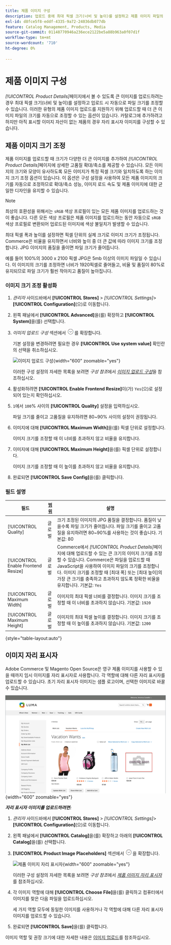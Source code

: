```yaml
---
title: 제품 이미지 구성
description: 업로드 중에 최대 픽셀 크기(너비 및 높이)를 설정하고 제품 이미지 파일의 크기를 자동으로 조정하는 방법을 알아봅니다.
exl-id: d8fce5f8-eddf-4335-9a72-24036db077db
feature: Catalog Management, Products, Media
source-git-commit: 01148770946a236ece2122be5a88b963a0f07d1f
workflow-type: tm+mt
source-wordcount: '710'
ht-degree: 0%

---
```


# 제품 이미지 구성

_[!UICONTROL Product Details]_&#x200B;페이지에서 볼 수 있도록 큰 이미지를 업로드하려는 경우 최대 픽셀 크기(너비 및 높이)를 설정하고 업로드 시 자동으로 파일 크기를 조정할 수 있습니다. 이러한 유형의 제품 이미지 업로드를 지원하기 위해 업로드할 때 더 큰 이미지 파일의 크기를 자동으로 조정할 수 있는 옵션이 있습니다. 카탈로그에 추가하려고 하지만 아직 표시할 이미지 자산이 없는 제품의 경우 자리 표시자 이미지를 구성할 수 있습니다.

## 제품 이미지 크기 조정

제품 이미지를 업로드할 때 크기가 다양한 더 큰 이미지를 추가하여 _[!UICONTROL Product Details]_&#x200B;페이지에 상세한 고품질 확대/축소를 제공할 수 있습니다. 모든 이미지의 크기와 모양이 유사하도록 모든 이미지가 특정 픽셀 크기와 일치하도록 하는 이미지 크기 조정 옵션이 있습니다. 이 옵션은 구성 설정을 사용하여 모든 제품 이미지의 크기를 자동으로 조정하므로 확대/축소 성능, 이미지 로드 속도 및 제품 이미지에 대한 균일한 디자인을 유지할 수 있습니다.

>[!NOTE]
>
>최상의 호환성을 위해서는 `sRGB` 색상 프로필이 있는 모든 제품 이미지를 업로드하는 것이 좋습니다. 다른 모든 색상 프로필은 제품 이미지를 업로드하는 동안 자동으로 `sRGB` 색상 프로필로 변환되어 업로드된 이미지에 색상 불일치가 발생할 수 있습니다.

최대 픽셀 폭과 높이를 설정하면 픽셀 단위의 실제 크기로 이미지 크기가 조정됩니다. Commerce은 비율을 유지하면서 너비와 높이 중 더 큰 값에 따라 이미지 크기를 조정합니다. JPG 이미지의 품질을 줄이면 파일 크기가 줄어듭니다.

예를 들어 100%의 3000 x 2100 픽셀 JPG은 5mb 이상의 이미지 파일일 수 있습니다. 이 이미지의 크기를 조정하면 너비가 1920픽셀로 줄어들고, 비율 및 품질이 80%로 유지되므로 파일 크기가 훨씬 작아지고 품질이 높아집니다.

### 이미지 크기 조정 활성화

1. _관리자_ 사이드바에서 **[!UICONTROL Stores]** > _[!UICONTROL Settings]_>**[!UICONTROL Configuration]**(으)로 이동합니다.

1. 왼쪽 패널에서 **[!UICONTROL Advanced]**&#x200B;을(를) 확장하고 **[!UICONTROL System]**&#x200B;을(를) 선택합니다.

1. _이미지 업로드 구성_ 섹션에서 ![확장 선택기](../assets/icon-display-expand.png)를 확장합니다.

   기본 설정을 변경하려면 필요한 경우 **[!UICONTROL Use system value]** 확인란의 선택을 취소하십시오.

   ![이미지 업로드 구성](../configuration-reference/advanced/assets/system-image-upload-configuration.png){width="600" zoomable="yes"}

   이러한 구성 설정의 자세한 목록을 보려면 _구성 참조_&#x200B;에서 [_이미지 업로드 구성_](../configuration-reference/advanced/system.md#image-upload-configuration)&#x200B;을 참조하십시오.

1. 활성화하려면 **[!UICONTROL Enable Frontend Resize]**&#x200B;이(가) `Yes`(으)로 설정되어 있는지 확인하십시오.

1. `1`에서 `100`% 사이의 **[!UICONTROL Quality]** 설정을 입력하십시오.

   파일 크기를 줄이고 고품질을 유지하려면 80~90% 사이의 설정이 권장됩니다.

1. 이미지에 대해 **[!UICONTROL Maximum Width]**&#x200B;을(를) 픽셀 단위로 설정합니다.

   이미지 크기를 조정할 때 이 너비를 초과하지 않고 비율을 유지합니다.

1. 이미지에 대해 **[!UICONTROL Maximum Height]**&#x200B;을(를) 픽셀 단위로 설정합니다.

   이미지 크기를 조정할 때 이 높이를 초과하지 않고 비율을 유지합니다.

1. 완료되면 **[!UICONTROL Save Config]**&#x200B;을(를) 클릭합니다.

### 필드 설명

| 필드 | [범위](../getting-started/websites-stores-views.md#scope-settings) | 설명 |
|--- |--- |--- |
| [!UICONTROL Quality] | 글로벌 | 크기 조정된 이미지의 JPG 품질을 결정합니다. 품질이 낮을수록 파일 크기가 줄어듭니다. 파일 크기를 줄이고 고품질을 유지하려면 80~90%를 사용하는 것이 좋습니다. 기본값: 80 |
| [!UICONTROL Enable Frontend Resize] | 글로벌 | Commerce에서 _[!UICONTROL Product Details]_&#x200B;페이지에 대해 업로드할 수 있는 큰 크기의 이미지 크기를 조정할 수 있습니다. Commerce은 파일을 업로드할 때 JavaScript을 사용하여 이미지 파일의 크기를 조정합니다. 이미지 크기를 조정할 때 [최대 폭] 또는 [최대 높이]의 가장 큰 크기를 충족하고 초과하지 않도록 정확한 비율을 유지합니다. 기본값: `Yes` |
| [!UICONTROL Maximum Width] | 글로벌 | 이미지의 최대 픽셀 너비를 결정합니다. 이미지 크기를 조정할 때 이 너비를 초과하지 않습니다. 기본값: `1920` |
| [!UICONTROL Maximum Height] | 글로벌 | 이미지의 최대 픽셀 높이를 결정합니다. 이미지 크기를 조정할 때 이 높이를 초과하지 않습니다. 기본값: `1200` |

{style="table-layout:auto"}

## 이미지 자리 표시자

Adobe Commerce 및 Magento Open Source은 영구 제품 이미지를 사용할 수 있을 때까지 임시 이미지를 자리 표시자로 사용합니다. 각 역할에 대해 다른 자리 표시자를 업로드할 수 있습니다. 초기 자리 표시자 이미지는 샘플 로고이며, 선택한 이미지로 바꿀 수 있습니다.

![이미지 자리 표시자](./assets/storefront-image-placeholder.png){width="600" zoomable="yes"}

**_자리 표시자 이미지를 업로드하려면:_**

1. _관리자_ 사이드바에서 **[!UICONTROL Stores]** > _[!UICONTROL Settings]_>**[!UICONTROL Configuration]**(으)로 이동합니다.

1. 왼쪽 패널에서 **[!UICONTROL Catalog]**&#x200B;을(를) 확장하고 아래의 **[!UICONTROL Catalog]**&#x200B;을(를) 선택합니다.

1. **[!UICONTROL Product Image Placeholders]** 섹션에서 ![확장 아이콘](../assets/icon-display-expand.png)을 확장합니다.

   ![제품 이미지 자리 표시자](../configuration-reference/catalog/assets/catalog-product-image-placeholders.png){width="600" zoomable="yes"}

   이러한 구성 설정의 자세한 목록을 보려면 _구성 참조_&#x200B;에서 [_제품 이미지 자리 표시자_](../configuration-reference/catalog/catalog.md#product-image-placeholders)&#x200B;를 참조하십시오.

1. 각 이미지 역할에 대해 **[!UICONTROL Choose File]**&#x200B;을(를) 클릭하고 컴퓨터에서 이미지를 찾은 다음 파일을 업로드하십시오.

   세 가지 역할 모두에 동일한 이미지를 사용하거나 각 역할에 대해 다른 자리 표시자 이미지를 업로드할 수 있습니다.

1. 완료되면 **[!UICONTROL Save]**&#x200B;을(를) 클릭합니다.

이미지 역할 및 권장 크기에 대한 자세한 내용은 [이미지 업로드](product-image.md#upload-an-image)를 참조하십시오.
